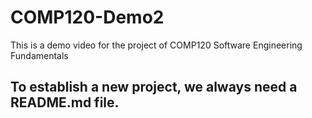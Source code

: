 # COMP120-Demo2
This is a demo video for the project of COMP120 Software Engineering Fundamentals

## To establish a new project, we always need a README.md file.
